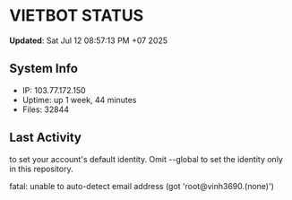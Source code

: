 # VIETBOT STATUS
**Updated**: Sat Jul 12 08:57:13 PM +07 2025

## System Info
- IP: 103.77.172.150
- Uptime: up 1 week, 44 minutes
- Files: 32844

## Last Activity

to set your account's default identity.
Omit --global to set the identity only in this repository.

fatal: unable to auto-detect email address (got 'root@vinh3690.(none)')
